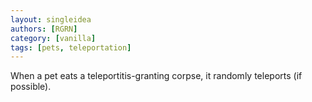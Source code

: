 ```yaml
---
layout: singleidea
authors: [RGRN]
category: [vanilla]
tags: [pets, teleportation]
---
```

When a pet eats a teleportitis-granting corpse, it randomly teleports (if possible).
